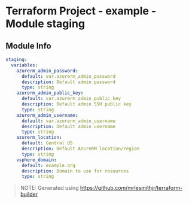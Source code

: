 # Terraform Project - example - Module staging

## Module Info

```yaml
staging:
  variables:
    azurerm_admin_password:
      default: var.azurerm_admin_password
      description: Default admin password
      type: string
    azurerm_admin_public_key:
      default: var.azurerm_admin_public_key
      description: Default admin SSH public key
      type: string
    azurerm_admin_username:
      default: var.azurerm_admin_username
      description: Default admin username
      type: string
    azurerm_location:
      default: Central US
      description: Default AzureRM location/region
      type: string
    vsphere_domain:
      default: example.org
      description: Domain to use for resources
      type: string

```

> NOTE: Generated using https://github.com/mrlesmithjr/terraform-builder